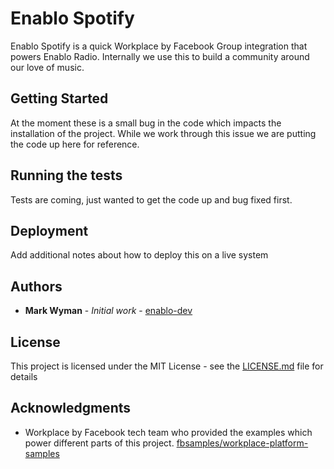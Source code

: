 # Enablo Spotify

Enablo Spotify is a quick Workplace by Facebook Group integration that powers Enablo Radio. Internally we use this to build
a community around our love of music.

## Getting Started

At the moment these is a small bug in the code which impacts the installation of the project. While we work through this issue
we are putting the code up here for reference. 

## Running the tests

Tests are coming, just wanted to get the code up and bug fixed first.

## Deployment

Add additional notes about how to deploy this on a live system

## Authors

* **Mark Wyman** - *Initial work* - [enablo-dev](https://github.com/enablo-dev)

## License

This project is licensed under the MIT License - see the [LICENSE.md](LICENSE.md) file for details

## Acknowledgments

* Workplace by Facebook tech team who provided the examples which power different parts of this project. [fbsamples/workplace-platform-samples](https://github.com/fbsamples/workplace-platform-samples)
